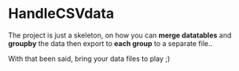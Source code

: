 # HandleCSVdata

The project is just a skeleton, on how you can **merge datatables** and **groupby** the data then export to **each group** to a separate file..  

With that been said, bring your data files to play ;) 